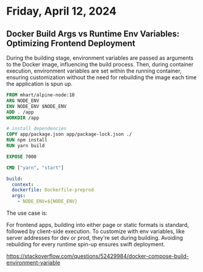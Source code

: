 # Friday, April 12, 2024

## Docker Build Args vs Runtime Env Variables: Optimizing Frontend Deployment

During the building stage, environment variables are passed as arguments to the Docker image, influencing the build process. Then, during container execution, environment variables are set within the running container, ensuring customization without the need for rebuilding the image each time the application is spun up.

```dockerfile
FROM mhart/alpine-node:10
ARG NODE_ENV
ENV NODE_ENV $NODE_ENV
ADD . /app
WORKDIR /app

# install dependencies
COPY app/package.json app/package-lock.json ./
RUN npm install
RUN yarn build

EXPOSE 7000

CMD ["yarn", "start"]
```

```yaml
build:
  context: .
  dockerfile: Dockerfile-preprod
  args:
    - NODE_ENV=${NODE_ENV}
```

The use case is:

For frontend apps, building into either page or static formats is standard, followed by client-side execution. To customize with env variables, like server addresses for dev or prod, they're set during building. Avoiding rebuilding for every runtime spin-up ensures swift deployment.


https://stackoverflow.com/questions/52429984/docker-compose-build-environment-variable

